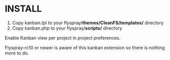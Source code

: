 
# INSTALL
1. Copy kanban.tpl to your flyspray/**themes/CleanFS/templates/** directory
2. Copy kanban.php to your flyspray/**scripts/** directory

Enable Kanban view per project in project preferences.

Flyspray-rc10 or newer is aware of this kanban extension so there is nothing more to do.
